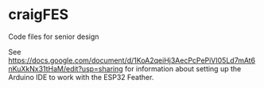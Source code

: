 # craigFES
Code files for senior design

See https://docs.google.com/document/d/1KoA2qeiHj3AecPcPePiVI05Ld7mAt6nKuXkNx31tHaM/edit?usp=sharing for information about setting up the Arduino IDE to work with the ESP32 Feather.
